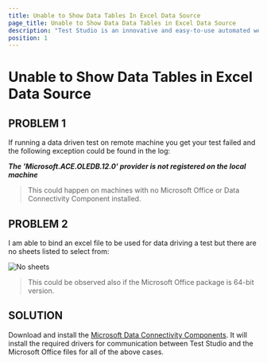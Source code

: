 ```yaml
---
title: Unable to Show Data Tables In Excel Data Source
page_title: Unable to Show Data Data Tables in Excel Data Source
description: "Test Studio is an innovative and easy-to-use automated web, WPF and load testing solution. Test Studio tests support essential technologies like ASP.NET AJAX, Silverlight, PHP and MVC. HTML5, Testing framework, functional testing, performance testing, load testing, exploratory testing, manual testing."
position: 1
---
```

# Unable to Show Data Tables in Excel Data Source

## PROBLEM 1

If running a data driven test on remote machine you get your test failed and the following exception could be found in the log:

***The 'Microsoft.ACE.OLEDB.12.0' provider is not registered on the local machine***

> This could happen on machines with no Microsoft Office or Data Connectivity Component installed.

## PROBLEM 2

I am able to bind an excel file to be used for data driving a test but there are no sheets listed to select from:

![No sheets][1]

> This could be observed also if the Microsoft Office package is 64-bit version.

## SOLUTION

Download and install the <a href="https://www.microsoft.com/en-us/download/details.aspx?id=23734" target="_blank">Microsoft Data Connectivity Components</a>. It will install the required drivers for communication between Test Studio and the Microsoft Office files for all of the above cases.

[1]: /img/troubleshooting-guide/test-execution-problems-tg/unable-to-show-data/fig1.png
